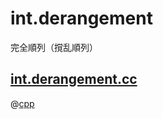 # int.derangement

完全順列（撹乱順列）

## [int.derangement.cc](int.derangement.cc)

@[cpp](int.derangement.cc)
